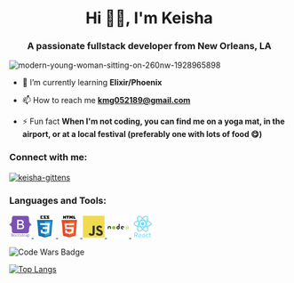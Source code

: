 <h1 align="center">Hi 👋🏾, I'm Keisha</h1>
<h3 align="center">A passionate fullstack developer from New Orleans, LA</h3>

![modern-young-woman-sitting-on-260nw-1928965898](https://user-images.githubusercontent.com/93796800/149531581-6375c1d1-4530-4620-98cc-0d1f6f25669b.jpeg)

- 🌱 I’m currently learning **Elixir/Phoenix**

- 📫 How to reach me **kmg052189@gmail.com**

- ⚡ Fun fact **When I'm not coding, you can find me on a yoga mat, in the airport, or at a local festival (preferably one with lots of food 😋)**

<h3 align="left">Connect with me:</h3>
<p align="left">
<a href="https://linkedin.com/in/keisha-gittens" target="blank"><img align="center" src="https://raw.githubusercontent.com/rahuldkjain/github-profile-readme-generator/master/src/images/icons/Social/linked-in-alt.svg" alt="keisha-gittens" height="30" width="40" /></a>
</p>

<h3 align="left">Languages and Tools:</h3>
<p align="left"> <a href="https://getbootstrap.com" target="_blank" rel="noreferrer"> <img src="https://raw.githubusercontent.com/devicons/devicon/master/icons/bootstrap/bootstrap-plain-wordmark.svg" alt="bootstrap" width="40" height="40"/> </a> <a href="https://www.w3schools.com/css/" target="_blank" rel="noreferrer"> <img src="https://raw.githubusercontent.com/devicons/devicon/master/icons/css3/css3-original-wordmark.svg" alt="css3" width="40" height="40"/> </a> <a href="https://www.w3.org/html/" target="_blank" rel="noreferrer"> <img src="https://raw.githubusercontent.com/devicons/devicon/master/icons/html5/html5-original-wordmark.svg" alt="html5" width="40" height="40"/> </a> <a href="https://developer.mozilla.org/en-US/docs/Web/JavaScript" target="_blank" rel="noreferrer"> <img src="https://raw.githubusercontent.com/devicons/devicon/master/icons/javascript/javascript-original.svg" alt="javascript" width="40" height="40"/> </a> <a href="https://nodejs.org" target="_blank" rel="noreferrer"> <img src="https://raw.githubusercontent.com/devicons/devicon/master/icons/nodejs/nodejs-original-wordmark.svg" alt="nodejs" width="40" height="40"/> </a> <a href="https://reactjs.org/" target="_blank" rel="noreferrer"> <img src="https://raw.githubusercontent.com/devicons/devicon/master/icons/react/react-original-wordmark.svg" alt="react" width="40" height="40"/> </a> </p>



![Code Wars Badge](https://www.codewars.com/users/kgittens89/badges/micro)

[![Top Langs](https://github-readme-stats.vercel.app/api/top-langs/?username=kgittens89&layout=compact)](https://github.com/kgittens89/github-readme-stats)

<!--
**kgittens89/kgittens89** is a ✨ _special_ ✨ repository because its `README.md` (this file) appears on your GitHub profile.

Here are some ideas to get you started:

- 🔭 I’m currently working on ...
- 🌱 I’m currently learning ...
- 👯 I’m looking to collaborate on ...
- 🤔 I’m looking for help with ...
- 💬 Ask me about ...
- 📫 How to reach me: ...
- 😄 Pronouns: ...
- ⚡ Fun fact: ...
-->
